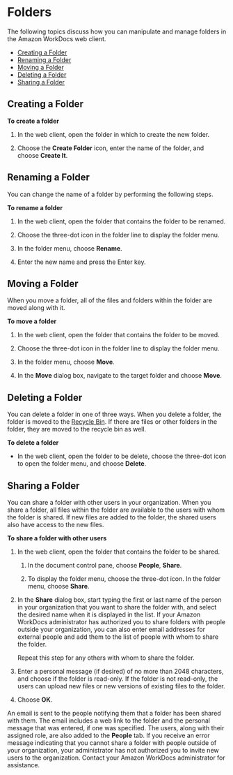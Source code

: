 # Folders<a name="client_folders"></a>

The following topics discuss how you can manipulate and manage folders in the Amazon WorkDocs web client\.


+ [Creating a Folder](#web_create_folder)
+ [Renaming a Folder](#web_rename_folder)
+ [Moving a Folder](#web_move_folder)
+ [Deleting a Folder](#web_delete_folder)
+ [Sharing a Folder](#web_share_folder)

## Creating a Folder<a name="web_create_folder"></a>

**To create a folder**

1. In the web client, open the folder in which to create the new folder\.

1. Choose the **Create Folder** icon, enter the name of the folder, and choose **Create It**\.

## Renaming a Folder<a name="web_rename_folder"></a>

You can change the name of a folder by performing the following steps\.

**To rename a folder**

1. In the web client, open the folder that contains the folder to be renamed\.

1. Choose the three\-dot icon in the folder line to display the folder menu\.

1. In the folder menu, choose **Rename**\.

1. Enter the new name and press the Enter key\.

## Moving a Folder<a name="web_move_folder"></a>

When you move a folder, all of the files and folders within the folder are moved along with it\.

**To move a folder**

1. In the web client, open the folder that contains the folder to be moved\.

1. Choose the three\-dot icon in the folder line to display the folder menu\.

1. In the folder menu, choose **Move**\.

1. In the **Move** dialog box, navigate to the target folder and choose **Move**\.

## Deleting a Folder<a name="web_delete_folder"></a>

You can delete a folder in one of three ways\. When you delete a folder, the folder is moved to the [Recycle Bin](web_nav_view.md#web_recycle_bin)\. If there are files or other folders in the folder, they are moved to the recycle bin as well\.

**To delete a folder**

+ In the web client, open the folder to be delete, choose the three\-dot icon to open the folder menu, and choose **Delete**\. 

## Sharing a Folder<a name="web_share_folder"></a>

You can share a folder with other users in your organization\. When you share a folder, all files within the folder are available to the users with whom the folder is shared\. If new files are added to the folder, the shared users also have access to the new files\.

**To share a folder with other users**

1. In the web client, open the folder that contains the folder to be shared\. 

   1. In the document control pane, choose **People**, **Share**\. 

   1. To display the folder menu, choose the three\-dot icon\. In the folder menu, choose **Share**\.

1. In the **Share** dialog box, start typing the first or last name of the person in your organization that you want to share the folder with, and select the desired name when it is displayed in the list\. If your Amazon WorkDocs administrator has authorized you to share folders with people outside your organization, you can also enter email addresses for external people and add them to the list of people with whom to share the folder\. 

   Repeat this step for any others with whom to share the folder\.

1. Enter a personal message \(if desired\) of no more than 2048 characters, and choose if the folder is read\-only\. If the folder is not read\-only, the users can upload new files or new versions of existing files to the folder\.

1. Choose **OK**\. 

An email is sent to the people notifying them that a folder has been shared with them\. The email includes a web link to the folder and the personal message that was entered, if one was specified\. The users, along with their assigned role, are also added to the **People** tab\. If you receive an error message indicating that you cannot share a folder with people outside of your organization, your administrator has not authorized you to invite new users to the organization\. Contact your Amazon WorkDocs administrator for assistance\.